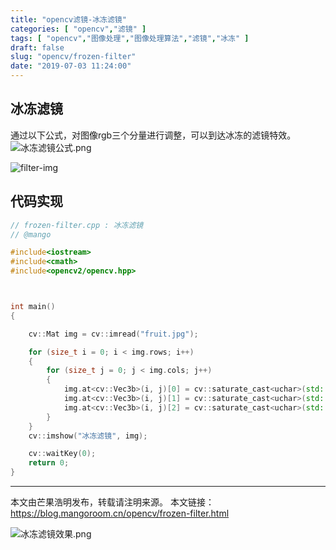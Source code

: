 ```yaml
---
title: "opencv滤镜-冰冻滤镜"
categories: [ "opencv","滤镜" ]
tags: [ "opencv","图像处理","图像处理算法","滤镜","冰冻" ]
draft: false
slug: "opencv/frozen-filter"
date: "2019-07-03 11:24:00"
---
```


## 冰冻滤镜

通过以下公式，对图像rgb三个分量进行调整，可以到达冰冻的滤镜特效。
![冰冻滤镜公式.png][1]

![filter-img](https://mango-blog-1255355814.cos.ap-guangzhou.myqcloud.com//filter-image.jpeg)

## 代码实现

```c++
// frozen-filter.cpp : 冰冻滤镜
// @mango

#include<iostream>
#include<cmath>
#include<opencv2/opencv.hpp>



int main()
{

	cv::Mat img = cv::imread("fruit.jpg");

	for (size_t i = 0; i < img.rows; i++)
	{
		for (size_t j = 0; j < img.cols; j++)
		{
			img.at<cv::Vec3b>(i, j)[0] = cv::saturate_cast<uchar>(std::abs(img.at<cv::Vec3b>(i, j)[0] - img.at<cv::Vec3b>(i, j)[1] - img.at<cv::Vec3b>(i, j)[2]) * 3 >> 2);// blue
			img.at<cv::Vec3b>(i, j)[1] = cv::saturate_cast<uchar>(std::abs(img.at<cv::Vec3b>(i, j)[1] - img.at<cv::Vec3b>(i, j)[0] - img.at<cv::Vec3b>(i, j)[2]) * 3 >> 2);// green
			img.at<cv::Vec3b>(i, j)[2] = cv::saturate_cast<uchar>(std::abs(img.at<cv::Vec3b>(i, j)[2] - img.at<cv::Vec3b>(i, j)[0] - img.at<cv::Vec3b>(i, j)[1]) * 3 >> 2);// red
		}
	}
	cv::imshow("冰冻滤镜", img);

	cv::waitKey(0);
	return 0;
}

```

---

本文由芒果浩明发布，转载请注明来源。
本文链接：https://blog.mangoroom.cn/opencv/frozen-filter.html

![冰冻滤镜效果.png][2]


  [1]: https://mangoroom.cn/usr/uploads/2019/07/1555380516.png
  [2]: https://mangoroom.cn/usr/uploads/2019/07/1683036734.png